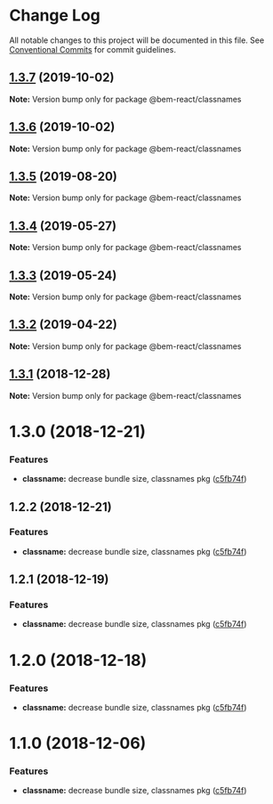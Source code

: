 # Change Log

All notable changes to this project will be documented in this file.
See [Conventional Commits](https://conventionalcommits.org) for commit guidelines.

## [1.3.7](https://github.com/bem/bem-react/compare/@bem-react/classnames@1.3.6...@bem-react/classnames@1.3.7) (2019-10-02)

**Note:** Version bump only for package @bem-react/classnames

## [1.3.6](https://github.com/bem/bem-react/compare/@bem-react/classnames@1.3.5...@bem-react/classnames@1.3.6) (2019-10-02)

**Note:** Version bump only for package @bem-react/classnames

## [1.3.5](https://github.com/bem/bem-react/compare/@bem-react/classnames@1.3.4...@bem-react/classnames@1.3.5) (2019-08-20)

**Note:** Version bump only for package @bem-react/classnames

## [1.3.4](https://github.com/bem/bem-react/compare/@bem-react/classnames@1.3.3...@bem-react/classnames@1.3.4) (2019-05-27)

**Note:** Version bump only for package @bem-react/classnames

## [1.3.3](https://github.com/bem/bem-react/tree/master/packages/classnames/compare/@bem-react/classnames@1.3.2...@bem-react/classnames@1.3.3) (2019-05-24)

**Note:** Version bump only for package @bem-react/classnames

## [1.3.2](https://github.com/bem/bem-react/tree/master/packages/classnames/compare/@bem-react/classnames@1.3.1...@bem-react/classnames@1.3.2) (2019-04-22)

**Note:** Version bump only for package @bem-react/classnames

## [1.3.1](https://github.com/bem/bem-react/tree/master/packages/classnames/compare/@bem-react/classnames@1.3.0...@bem-react/classnames@1.3.1) (2018-12-28)

**Note:** Version bump only for package @bem-react/classnames

# 1.3.0 (2018-12-21)

### Features

- **classname:** decrease bundle size, classnames pkg ([c5fb74f](https://github.com/bem/bem-react/commit/c5fb74f))

## 1.2.2 (2018-12-21)

### Features

- **classname:** decrease bundle size, classnames pkg ([c5fb74f](https://github.com/bem/bem-react/commit/c5fb74f))

## 1.2.1 (2018-12-19)

### Features

- **classname:** decrease bundle size, classnames pkg ([c5fb74f](https://github.com/bem/bem-react/commit/c5fb74f))

# 1.2.0 (2018-12-18)

### Features

- **classname:** decrease bundle size, classnames pkg ([c5fb74f](https://github.com/bem/bem-react/commit/c5fb74f))

# 1.1.0 (2018-12-06)

### Features

- **classname:** decrease bundle size, classnames pkg ([c5fb74f](https://github.com/bem/bem-react/commit/c5fb74f))
